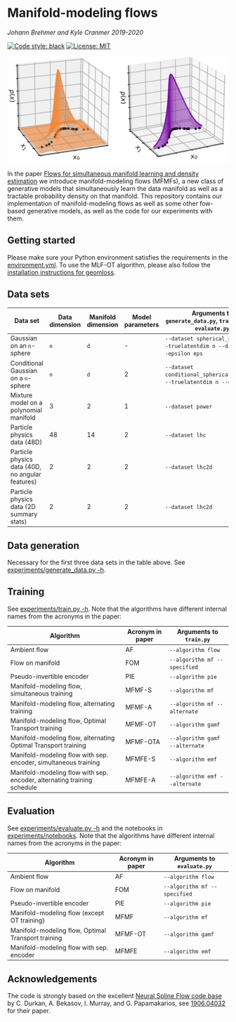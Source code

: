 # Manifold-modeling flows

*Johann Brehmer and Kyle Cranmer 2019-2020*

[![Code style: black](https://img.shields.io/badge/code%20style-black-000000.svg)](https://github.com/ambv/black)
[![License: MIT](https://img.shields.io/badge/License-MIT-yellow.svg)](https://opensource.org/licenses/MIT)

![MFMF illustration figure](experiments/figures/manifold_density_illustration_combined.png)

In the paper [Flows for simultaneous manifold learning and density estimation](https://arxiv.org/abs/2003.XXXXX) we introduce manifold-modeling flows (MFMFs), a new class of generative models that simultaneously learn the data manifold as well as a tractable probability density on that manifold. This repository contains our implementation of manifold-modeling flows as well as some other fow-based generative models, as well as the code for our experiments with them.


## Getting started

Please make sure your Python environment satisfies the requirements in the [environment.yml](environment.yml). To use the MLF-OT algorithm, please also follow the [installation instructions for geomloss](https://www.kernel-operations.io/geomloss/api/install.html).

## Data sets

Data set | Data dimension | Manifold dimension | Model parameters | Arguments to `generate_data.py`, `train.py`, and `evaluate.py`
--- | --- | --- | --- | ---
Gaussian on an `n`-sphere | `n` | `d` | - |  `--dataset spherical_gaussian --truelatentdim n --datadim d --epsilon eps`
Conditional Gaussian on a `n`-sphere | `n` | `d` | 2 | `--dataset conditional_spherical_gaussian --truelatentdim n --datadim d`
Mixture model on a polynomial manifold | 3 | 2 | 1 | `--dataset power`
Particle physics data (48D) | 48 | 14 | 2 | `--dataset lhc`
Particle physics data (40D, no angular features) | 2 | 2 | 2 | `--dataset lhc2d`
Particle physics data (2D summary stats) | 2 | 2 | 2 | `--dataset lhc2d`


## Data generation

Necessary for the first three data sets in the table above. See [experiments/generate_data.py -h](experiments/generate_data.py).


## Training 

See [experiments/train.py -h](experiments/train.py). Note that the algorithms have different internal names from the acronyms in the paper:

Algorithm | Acronym in paper | Arguments to `train.py`
--- | --- | ---
Ambient flow | AF | `--algorithm flow`
Flow on manifold | FOM | `--algorithm mf --specified`
Pseudo-invertible encoder | PIE | `--algorithm pie`
Manifold-modeling flow, simultaneous training | MFMF-S | `--algorithm mf`
Manifold-modeling flow, alternating training | MFMF-A | `--algorithm mf --alternate`
Manifold-modeling flow, Optimal Transport training | MFMF-OT | `--algorithm gamf`
Manifold-modeling flow, alternating Optimal Transport training | MFMF-OTA | `--algorithm gamf --alternate`
Manifold-modeling flow with sep. encoder, simultaneous training | MFMFE-S | `--algorithm emf`
Manifold-modeling flow with sep. encoder, alternating training schedule | MFMFE-A | `--algorithm emf --alternate`


## Evaluation 

See [experiments/evaluate.py -h](experiments/evaluate.py) and the notebooks in [experiments/notebooks](experiments/notebooks). Note that the algorithms have different internal names from the acronyms in the paper:

Algorithm | Acronym in paper | Arguments to `evaluate.py`
--- | --- | ---
Ambient flow | AF | `--algorithm flow`
Flow on manifold | FOM | `--algorithm mf --specified`
Pseudo-invertible encoder | PIE | `--algorithm pie`
Manifold-modeling flow (except OT training) | MFMF | `--algorithm mf`
Manifold-modeling flow, Optimal Transport training | MFMF-OT | `--algorithm gamf`
Manifold-modeling flow with sep. encoder | MFMFE | `--algorithm emf`



## Acknowledgements

The code is strongly based on the excellent [Neural Spline Flow code base](https://github.com/bayesiains/nsf) by C. Durkan, A. Bekasov, I. Murray, and G. Papamakarios, see [1906.04032](https://arxiv.org/abs/1906.04032) for their paper.
